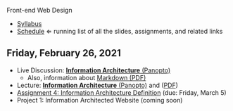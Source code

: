 Front-end Web Design

- [Syllabus](syllabus.md)
- [Schedule](schedule.md)   ⇐ running list of all the slides, assignments, and related links

## Friday, February 26, 2021

- Live Discussion: [**Information Architecture** (Panopto)](https://rochester.hosted.panopto.com/Panopto/Pages/Viewer.aspx?id=89de8fc8-f329-42cf-aea2-acdc012c076b)
  - Also, information about [Markdown (PDF)](assign04-ia-definition/markdown.pdf)
- Lecture: [**Information Architecture** (Panopto)](https://rochester.hosted.panopto.com/Panopto/Pages/Viewer.aspx?id=84be8c8a-0b3b-4bb2-80df-acdb00f82c99) and ([PDF](04-information-architecture/information-architecture.pdf))
- [Assignment 4: Information Architecture Definition](assign04-ia-definition/instructions.md) (due: Friday, March 5)
- Project 1: Information Architected Website (coming soon)

